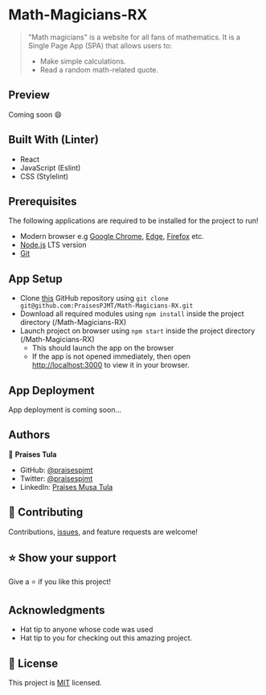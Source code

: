 # Math-Magicians-RX

> "Math magicians" is a website for all fans of mathematics. It is a Single Page App (SPA) that allows users to:
> - Make simple calculations.
> - Read a random math-related quote.

## Preview
Coming soon :smile:

## Built With (Linter)

- React
- JavaScript (Eslint)
- CSS (Stylelint)

## Prerequisites
The following applications are required to be installed for the project to run!
- Modern browser e.g [Google Chrome](https://www.google.com/chrome/), [Edge](https://www.microsoft.com/en-us/edge?r=1), [Firefox](https://www.mozilla.org/en-US/exp/firefox/new/) etc.
- [Node.js](https://nodejs.org/en/download/) LTS version
- [Git](https://git-scm.com/downloads)

## App Setup
- Clone [this](https://github.com/PraisesPJMT/Leaderboard) GitHub repository using `git clone git@github.com:PraisesPJMT/Math-Magicians-RX.git`
- Download all required modules using `npm install` inside the project directory (/Math-Magicians-RX)
- Launch project on browser using `npm start` inside the project directory (/Math-Magicians-RX)
  - This should launch the app on the browser
  - If the app is not opened immediately, then open [http://localhost:3000](http://localhost:3000) to view it in your browser.

## App Deployment
App deployment is coming soon...


## Authors

👤 **Praises Tula**

- GitHub: [@praisespjmt](https://github.com/PraisesPJMT)
- Twitter: [@praisespjmt](https://twitter.com/PraisesPJMT)
- LinkedIn: [Praises Musa Tula](https://www.linkedin.com/in/praises-tula-9233aa76)

## 🤝 Contributing

Contributions, [issues](https://github.com/PraisesPJMT/Math-Magicians-RX/issues), and feature requests are welcome!

## ⭐️ Show your support

Give a ⭐️ if you like this project!

## Acknowledgments

- Hat tip to anyone whose code was used
- Hat tip to you for checking out this amazing project.

## 📝 License

This project is [MIT](./LICENSE) licensed.